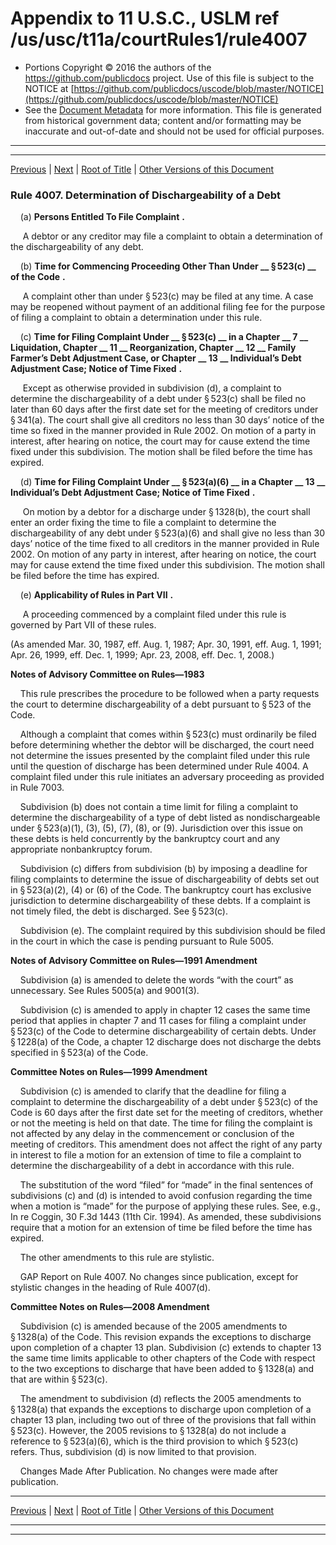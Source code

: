 ---
---

# Appendix to 11 U.S.C., USLM ref /us/usc/t11a/courtRules1/rule4007

* Portions Copyright © 2016 the authors of the https://github.com/publicdocs project.
  Use of this file is subject to the NOTICE at [https://github.com/publicdocs/uscode/blob/master/NOTICE](https://github.com/publicdocs/uscode/blob/master/NOTICE)
* See the [Document Metadata](././../../../..//README.md) for more information.
  This file is generated from historical government data; content and/or formatting may be inaccurate and out-of-date and should not be used for official purposes.

----------
----------

[Previous](./../../../..//us/usc/t11a/courtRules1/m__us_usc_t11a_courtRules1_rule4006.md) | [Next](./../../../..//us/usc/t11a/courtRules1/m__us_usc_t11a_courtRules1_rule4008.md) | [Root of Title](./../../../../) | [Other Versions of this Document](https://publicdocs.github.io/go/links?ns=uslm&ref=%2Fus%2Fusc%2Ft11a%2FcourtRules1%2Frule4007)

### Rule 4007. Determination of Dischargeability of a Debt

    (a)  __Persons Entitled To File Complaint__  __.__ 

     A debtor or any creditor may file a complaint to obtain a determination of the dischargeability of any debt.

    (b)  __Time for Commencing Proceeding Other Than Under __  __§ 523(c)__  __ of the Code__  __.__ 

     A complaint other than under § 523(c) may be filed at any time. A case may be reopened without payment of an additional filing fee for the purpose of filing a complaint to obtain a determination under this rule.

    (c)  __Time for Filing Complaint Under __  __§ 523(c)__  __ in a Chapter __  __7__  __ Liquidation, Chapter __  __11__  __ Reorganization, Chapter __  __12__  __ Family Farmer’s Debt Adjustment Case, or Chapter __  __13__  __ Individual’s Debt Adjustment Case; Notice of Time Fixed__  __.__ 

     Except as otherwise provided in subdivision (d), a complaint to determine the dischargeability of a debt under § 523(c) shall be filed no later than 60 days after the first date set for the meeting of creditors under § 341(a). The court shall give all creditors no less than 30 days’ notice of the time so fixed in the manner provided in Rule 2002. On motion of a party in interest, after hearing on notice, the court may for cause extend the time fixed under this subdivision. The motion shall be filed before the time has expired.

    (d)  __Time for Filing Complaint Under __  __§ 523(a)(6)__  __ in a Chapter __  __13__  __ Individual’s Debt Adjustment Case; Notice of Time Fixed__  __.__ 

     On motion by a debtor for a discharge under § 1328(b), the court shall enter an order fixing the time to file a complaint to determine the dischargeability of any debt under § 523(a)(6) and shall give no less than 30 days’ notice of the time fixed to all creditors in the manner provided in Rule 2002. On motion of any party in interest, after hearing on notice, the court may for cause extend the time fixed under this subdivision. The motion shall be filed before the time has expired.

    (e)  __Applicability of Rules in Part VII__  __.__ 

     A proceeding commenced by a complaint filed under this rule is governed by Part VII of these rules.

(As amended Mar. 30, 1987, eff. Aug. 1, 1987; Apr. 30, 1991, eff. Aug. 1, 1991; Apr. 26, 1999, eff. Dec. 1, 1999; Apr. 23, 2008, eff. Dec. 1, 2008.)

 __Notes of Advisory Committee on Rules—1983__ 

    This rule prescribes the procedure to be followed when a party requests the court to determine dis­chargeability of a debt pursuant to § 523 of the Code.

    Although a complaint that comes within § 523(c) must ordinarily be filed before determining whether the debtor will be discharged, the court need not determine the issues presented by the complaint filed under this rule until the question of discharge has been determined under Rule 4004. A complaint filed under this rule initiates an adversary proceeding as provided in Rule 7003.

    Subdivision (b) does not contain a time limit for filing a complaint to determine the dischargeability of a type of debt listed as nondischargeable under § 523(a)(1), (3), (5), (7), (8), or (9). Jurisdiction over this issue on these debts is held concurrently by the bankruptcy court and any appropriate nonbankruptcy forum.

    Subdivision (c) differs from subdivision (b) by imposing a deadline for filing complaints to determine the issue of dischargeability of debts set out in § 523(a)(2), (4) or (6) of the Code. The bankruptcy court has exclusive jurisdiction to determine dischargeability of these debts. If a complaint is not timely filed, the debt is discharged. See § 523(c).

    Subdivision (e). The complaint required by this subdivision should be filed in the court in which the case is pending pursuant to Rule 5005.

 __Notes of Advisory Committee on Rules—1991 Amendment__ 

    Subdivision (a) is amended to delete the words “with the court” as unnecessary. See Rules 5005(a) and 9001(3).

    Subdivision (c) is amended to apply in chapter 12 cases the same time period that applies in chapter 7 and 11 cases for filing a complaint under § 523(c) of the Code to determine dischargeability of certain debts. Under § 1228(a) of the Code, a chapter 12 discharge does not discharge the debts specified in § 523(a) of the Code.

 __Committee Notes on Rules—1999 Amendment__ 

    Subdivision (c) is amended to clarify that the deadline for filing a complaint to determine the dischargeability of a debt under § 523(c) of the Code is 60 days after the first date set for the meeting of creditors, whether or not the meeting is held on that date. The time for filing the complaint is not affected by any delay in the commencement or conclusion of the meeting of creditors. This amendment does not affect the right of any party in interest to file a motion for an extension of time to file a complaint to determine the dischargeability of a debt in accordance with this rule.

    The substitution of the word “filed” for “made” in the final sentences of subdivisions (c) and (d) is intended to avoid confusion regarding the time when a motion is “made” for the purpose of applying these rules. See, e.g., In re Coggin, 30 F.3d 1443 (11th Cir. 1994). As amended, these subdivisions require that a motion for an extension of time be filed before the time has expired.

    The other amendments to this rule are stylistic.

    GAP Report on Rule 4007. No changes since publication, except for stylistic changes in the heading of Rule 4007(d).

 __Committee Notes on Rules—2008 Amendment__ 

    Subdivision (c) is amended because of the 2005 amendments to § 1328(a) of the Code. This revision expands the exceptions to discharge upon completion of a chapter 13 plan. Subdivision (c) extends to chapter 13 the same time limits applicable to other chapters of the Code with respect to the two exceptions to discharge that have been added to § 1328(a) and that are within § 523(c).

    The amendment to subdivision (d) reflects the 2005 amendments to § 1328(a) that expands the exceptions to discharge upon completion of a chapter 13 plan, including two out of three of the provisions that fall within § 523(c). However, the 2005 revisions to § 1328(a) do not include a reference to § 523(a)(6), which is the third provision to which § 523(c) refers. Thus, subdivision (d) is now limited to that provision.

    Changes Made After Publication. No changes were made after publication.

----------

[Previous](./../../../..//us/usc/t11a/courtRules1/m__us_usc_t11a_courtRules1_rule4006.md) | [Next](./../../../..//us/usc/t11a/courtRules1/m__us_usc_t11a_courtRules1_rule4008.md) | [Root of Title](./../../../../) | [Other Versions of this Document](https://publicdocs.github.io/go/links?ns=uslm&ref=%2Fus%2Fusc%2Ft11a%2FcourtRules1%2Frule4007)

----------
----------



